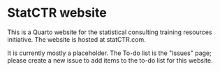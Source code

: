 # StatCTR website

This is a Quarto website for the statistical consulting training resources initiative. The website is hosted at statCTR.com.

It is currently mostly a placeholder. The To-do list is the "Issues" page; please create a new issue to add items to the to-do list for this website.
